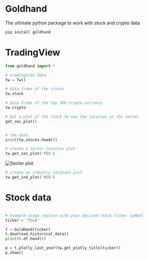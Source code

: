 # Goldhand
The ultimate python package to work with stock and crypto data

```bash
pip install goldhand
```



# TradingView


```python
from goldhand import *

# tradingView data
tw = Tw()

# data frame of the stocks 
tw.stock

# data frame of the top 300 crypto currency
tw.crypto
```

```python
# Get a plot of the stock to see the location in the sector 
get_sec_plot()

```



```python

# the data
print(tw.stocks.head())


```


```python
# create a sector location plot
tw.get_sec_plot('FDS')

```

![Sector plot](img/sector_plot.png "Sector location of FDS")



```python
# create an industry location plot
tw.get_ind_plot('NIO')
```


# Stock data


```python

# Example usage replace with your desired stock ticker symbol
ticker = "TSLA"

t = GoldHand(ticker)
t.download_historical_data()
print(t.df.head())

p = t.plotly_last_year(tw.get_plotly_title(ticker))
p.show()
```


